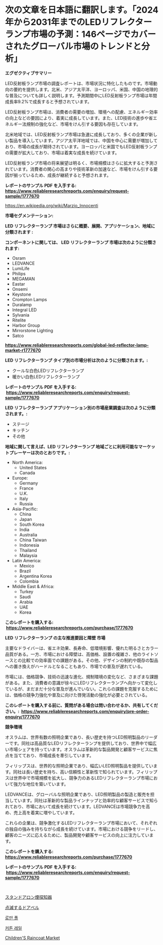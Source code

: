 <p><h1>次の文章を日本語に翻訳します。「2024年から2031年までのLEDリフレクターランプ市場の予測：146ページでカバーされたグローバル市場のトレンドと分析」</h1></p><p><strong>エグゼクティブサマリー</strong></p>
<p><p>LED反射板ランプ市場の調査レポートは、市場状況に特化したものです。市場動向の要約を提供します。北米、アジア太平洋、ヨーロッパ、米国、中国の地理的な普及についても詳しく説明します。予測期間中にLED反射板ランプ市場は年間成長率9.2%で成長すると予想されています。</p><p>LED反射板ランプ市場は、消費者の需要の増加、環境への配慮、エネルギー効率の向上などの要因により、着実に成長しています。また、LED技術の進歩や省エネルギー法規制の強化など、市場をけん引する要因も存在しています。</p><p>北米地域では、LED反射板ランプ市場は急速に成長しており、多くの企業が新しい製品を導入しています。アジア太平洋地域では、中国を中心に需要が増加しており、市場の成長が期待されています。ヨーロッパと米国でもLED反射板ランプの需要が拡大しており、市場は着実な成長を続けています。</p><p>LED反射板ランプ市場の将来展望は明るく、市場規模はさらに拡大すると予測されています。消費者の関心の高まりや技術革新の加速など、市場をけん引する要因が揃っているため、成長が継続すると予想されます。</p></p>
<p><strong>レポートのサンプル PDF を入手する: <a href="https://www.reliableresearchreports.com/enquiry/request-sample/1777670">https://www.reliableresearchreports.com/enquiry/request-sample/1777670</a></strong></p>
<p><a href="https://en.wikipedia.org/wiki/Marzio_Innocenti">https://en.wikipedia.org/wiki/Marzio_Innocenti</a></p>
<p><strong>市場セグメンテーション:</strong></p>
<p><strong> LED リフレクターランプ 市場はさらに概要、展開、アプリケーション、地域に分類されます :</strong></p>
<p><strong>コンポーネントに関しては、 LED リフレクターランプ 市場は次のように分類されます: &nbsp;</strong></p>
<p><ul><li>Osram</li><li>LEDVANCE</li><li>LumiLife</li><li>Philips</li><li>MEGAMAN</li><li>Eastar</li><li>Onsemi</li><li>Keystone</li><li>Crompton Lamps</li><li>Duralamp</li><li>Integral LED</li><li>Sylvania</li><li>Ritelite</li><li>Harbor Group</li><li>Mirrorstone Lighting</li><li>Satco</li></ul></p>
<p><strong><a href="https://www.reliableresearchreports.com/global-led-reflector-lamp-market-r1777670">https://www.reliableresearchreports.com/global-led-reflector-lamp-market-r1777670</a></strong></p>
<p><strong> LED リフレクターランプ タイプ別の市場分析は次のように分類されます。:</strong></p>
<p><ul><li>クールな白色LEDリフレクターランプ</li><li>暖かい白色LEDリフレクターランプ</li></ul></p>
<p><strong>レポートのサンプル PDF を入手する: &nbsp;<a href="https://www.reliableresearchreports.com/enquiry/request-sample/1777670">https://www.reliableresearchreports.com/enquiry/request-sample/1777670</a></strong></p>
<p><strong> LED リフレクターランプ アプリケーション別の市場産業調査は次のように分類されます。:</strong></p>
<p><ul><li>ステージ</li><li>キッチン</li><li>その他</li></ul></p>
<p><strong>地域に関して言えば、LED リフレクターランプ 地域ごとに利用可能なマーケットプレーヤーは次のとおりです。:</strong></p>
<p><ul>
    <li>
        North America:
        <ul>
            <li>United States</li>
            <li>Canada</li>
        </ul>
    </li>
    <li>
        Europe:
        <ul>
            <li>Germany</li>
            <li>France</li>
            <li>U.K.</li>
            <li>Italy</li>
            <li>Russia</li>
        </ul>
    </li>
    <li>
        Asia-Pacific:
        <ul>
            <li>China</li>
            <li>Japan</li>
            <li>South Korea</li>
            <li>India</li>
            <li>Australia</li>
            <li>China Taiwan</li>
            <li>Indonesia</li>
            <li>Thailand</li>
            <li>Malaysia</li>
        </ul>
    </li>
    <li>
        Latin America:
        <ul>
            <li>Mexico</li>
            <li>Brazil</li>
            <li>Argentina Korea</li>
            <li>Colombia</li>
        </ul>
    </li>
    <li>
        Middle East & Africa:
        <ul>
            <li>Turkey</li>
            <li>Saudi</li>
            <li>Arabia</li>
            <li>UAE</li>
            <li>Korea</li>
        </ul>
    </li>
    </ul></p>
<p><strong>このレポートを購入する: &nbsp;<a href="https://www.reliableresearchreports.com/purchase/1777670">https://www.reliableresearchreports.com/purchase/1777670</a></strong></p>
<p><strong>LED リフレクターランプ の主な推進要因と障壁 市場</strong></p>
<p><p>主要なドライバーは、省エネ効果、長寿命、低環境影響、優れた明るさとカラー品質がある。一方、市場における障壁は、高価格、設置の複雑さ、他のライトソースとの比較での効率面での課題がある。その他、デザインの制約や既存の製品への置き換えがハードルとなることもあり、市場での普及が遅れている。</p><p>市場には、価格競争、技術の迅速な進化、規制環境の変化など、さまざまな課題がある。また、消費者の意識が徐々にLEDリフレクターランプへ向かって変化しているが、まだまだ十分な普及が進んでいない。これらの課題を克服するためには、価格の競争力強化や普及に向けた啓発活動の強化が必要とされている。</p></p>
<p><strong>このレポートを購入する前に、質問がある場合は問い合わせるか、共有してください。:&nbsp; <a href="https://www.reliableresearchreports.com/enquiry/pre-order-enquiry/1777670">https://www.reliableresearchreports.com/enquiry/pre-order-enquiry/1777670</a></strong></p>
<p><strong>競争環境</strong></p>
<p><p>オスラムは、世界有数の照明企業であり、長い歴史を持つLED照明製品のリーダーです。同社は高品質なLEDリフレクターランプを提供しており、世界中で幅広い市場シェアを持っています。オスラムは革新的な製品開発と顧客サービスに焦点を当てており、市場成長を牽引しています。</p><p>フィリップスは、世界的な照明企業であり、幅広いLED照明製品を提供しています。同社は長い歴史を持ち、高い信頼性と革新性で知られています。フィリップスは世界中で市場規模を拡大し、競争力のあるLEDリフレクターランプ市場において強力な地位を築いています。</p><p>LEDVANCEは、グローバルな照明企業であり、LED照明製品の製造と販売を担当しています。同社は革新的な製品ラインナップと効率的な顧客サービスで知られており、市場において成長を続けています。LEDVANCEは市場競争力を高め、売上高を着実に増やしています。</p><p>これらの企業は、競争激化するLEDリフレクターランプ市場において、それぞれの独自の強みを持ちながら成長を続けています。市場における競争をリードし、顧客のニーズに応えるために、製品開発や顧客サービスの向上に注力しています。</p></p>
<p><strong>このレポートを購入する: &nbsp; <a href="https://www.reliableresearchreports.com/purchase/1777670">https://www.reliableresearchreports.com/purchase/1777670</a></strong></p>
<p><strong>レポートのサンプル PDF を入手する: &nbsp;<a href="https://www.reliableresearchreports.com/enquiry/request-sample/1777670">https://www.reliableresearchreports.com/enquiry/request-sample/1777670</a></strong><strong></strong></p>
<p>&nbsp;</p>
<p><p><a href="https://github.com/roulaayoub-saad/Market-Research-Report-List-2/blob/main/969129926222.md">スタンドアロン煙探知器</a></p><p><a href="https://github.com/zjkmgcs938405/Market-Research-Report-List-3/blob/main/317715126221.md">点滅するドアベル</a></p><p><a href="https://github.com/PercyHagernes9778/Market-Research-Report-List-3/blob/main/675438033434.md">로만 폴</a></p><p><a href="https://github.com/rsg307664904/Market-Research-Report-List-3/blob/main/577328833433.md">커튼 레일</a></p><p><a href="https://medium.com/@fosterfahey1016/navigating-the-global-childrens-raincoat-market-landscape-trends-forecasts-and-impact-analysis-80c3c0d69762">Children'S Raincoat Market</a></p></p>